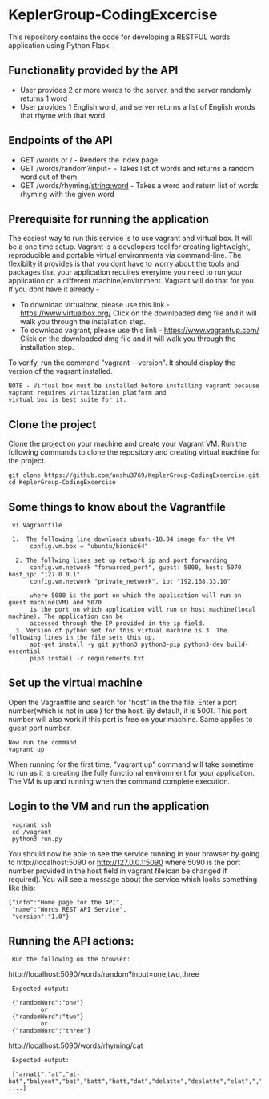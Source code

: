 # KeplerGroup-CodingExcercise
This repository contains the code for developing a RESTFUL words application using Python Flask. 

## Functionality provided by the API

 * User provides 2 or more words to the server, and the server randomly returns 1 word
 * User provides 1 English word, and server returns a list of English words that rhyme with that word

## Endpoints of the API

 *  GET /words or / - Renders the index page
 *  GET /words/random?input=<comma sepearted list of words> - Takes list of words and returns a random word out of them
 *  GET /words/rhyming/<string:word> - Takes a word and return list of words rhyming with the given word
  
## Prerequisite for running the application

  The easiest way to run this service is to use vagrant and virtual box. It will be a one time setup.
  Vagrant is a developers tool for creating lightweight, reproducible and portable virtual environments via 
  command-line. The flexibilty it provides is that you dont have to worry about the tools and packages that 
  your application requires everyime you need to run your application on a different machine/envirnment. Vagrant 
  will do that for you. If you dont have it already -  
  
 * To download virtualbox, please use this link - 
   https://www.virtualbox.org/
     Click on the downloaded dmg file  and it will walk you through the installation step.
 * To download vagrant, please use this link -
   https://www.vagrantup.com/
      Click on the downloaded dmg file  and it will walk you through the installation step.
       
  To verify, run the command "vagrant --version". It should display the version of the vagrant
  installed. 
 
 
    NOTE - Virtual box must be installed before installing vagrant because vagrant requires virtaulization platform and 
    virtual box is best suite for it.
 
 
 ## Clone the project
   Clone the project on your machine and create your Vagrant VM. Run the following
   commands to clone the repository and creating virtual machine for the project.
     
    git clone https://github.com/anshu3769/KeplerGroup-CodingExcercise.git
    cd KeplerGroup-CodingExcercise
    
    
 ## Some things to know about the Vagrantfile
     vi Vagrantfile
    
     1.  The following line downloads ubuntu-18.04 image for the VM
          config.vm.box = "ubuntu/bionic64"
          
      2. The follwing lines set up network ip and port forwarding
          config.vm.network "forwarded_port", guest: 5000, host: 5070, host_ip: "127.0.0.1"
          config.vm.network "private_network", ip: "192.168.33.10"
          
          where 5000 is the port on which the application will run on guest machine(VM) and 5070
          is the port on which application will run on host machine(local machine). The application can be 
          accessed through the IP provided in the ip field.
      3. Version of python set for this virtual machine is 3. The following lines in the file sets this up.
          apt-get install -y git python3 python3-pip python3-dev build-essential
          pip3 install -r requirements.txt
   
    
 ## Set up the virtual machine
   Open the Vagrantfile and search for "host" in the the file. Enter a port number(which is not in use )
   for the host. By default, it is 5001. This port number will also work if this port is free on your machine.
   Same applies to guest port number. 
    
    Now run the command
    vagrant up
    
   When running for the first time,  "vagrant up" command will take sometime to run as it is creating the fully functional 
   environment for your application. The VM is up and running when the command complete execution.
   
 
   
  ## Login to the VM and run the application
     vagrant ssh
     cd /vagrant
     python3 run.py
 
 You should now be able to see the service running in your browser by going to http://localhost:5090 or      http://127.0.0.1:5090 where 5090 is the port number provided in the host field in vagrant file(can be changed 
 if required). You will see a message about the service which looks something like this:
 
    {"info":"Home page for the API",
     "name":"Words REST API Service",
     "version":"1.0"}
     
  
 ## Running the API actions:
     
     Run the following on the browser:
     
   http://localhost:5090/words/random?input=one,two,three
     
     Expected output: 
     
     {"randomWord":"one"}
             or
     {"randomWord":"two"}
             or
     {"randomWord":"three"}
     
     
   http://localhost:5090/words/rhyming/cat
     
     Expected output:
     
     ["arnatt","at","at-bat","balyeat","bat","batt","batt,"dat","delatte","deslatte","elat",","hat","hatt","hnat", ....]
     
     
     
     
     
    
 
 
       
 
 
 
